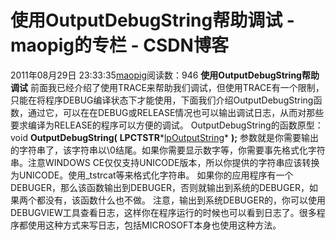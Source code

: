 # 使用OutputDebugString帮助调试 - maopig的专栏 - CSDN博客
2011年08月29日 23:33:35[maopig](https://me.csdn.net/maopig)阅读数：946
**使用OutputDebugString帮助调试**
前面我已经介绍了使用TRACE来帮助我们调试，但使用TRACE有一个限制，只能在将程序DEBUG编译状态下才能使用，下面我们介绍OutputDebugString函数，通过它，可以在在DEBUG或RELEASE情况也可以输出调试日志，从而对那些要求编译为RELEASE的程序可以方便的调试。
OutputDebugString的函数原型：
void **OutputDebugString(**
**LPCTSTR***[lpOutputString]()*
**);**
参数就是你需要输出的字符串了，该字符串以\0结尾。如果你需要显示数字等，你需要事先格式化字符串。注意WINDOWS CE仅仅支持UNICODE版本，所以你提供的字符串应该转换为UNICODE。使用_tstrcat等来格式化字符串。
如果你的应用程序有一个DEBUGER，那么该函数输出到DEBUGER，否则就输出到系统的DEBUGER，如果两个都没有，该函数什么也不做。
注意，输出到系统DEBUGER的，你可以使用DEBUGVIEW工具查看日志，这样你在程序运行的时候也可以看到日志了。很多程序都使用这种方式来写日志，包括MICROSOFT本身也使用这种方法。
